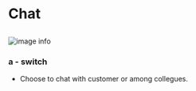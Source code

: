 # Chat
##
![image info](../../static/img/chats_img/chat2.jpg)

### a - switch 
+ Choose  to chat with customer or among collegues.
